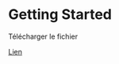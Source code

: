 # Getting Started

Télécharger le fichier

[Lien](https://github.com/rdelpoux/INSA_TP_CommandeTempsReel_MCC/blob/master/LABMatlabFiles/02_GettingStarted/MCLV2_dsPIC33EP256MC506_base_R2017a.zip)      

